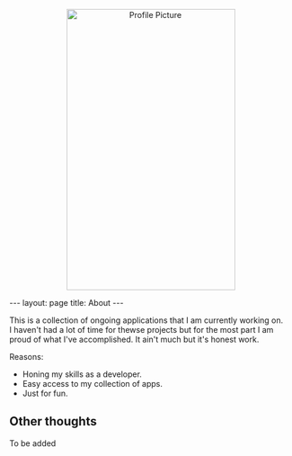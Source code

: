 <p align="center">
  <img src="https://user-images.githubusercontent.com/77692169/117131563-96ecab80-ad6f-11eb-845c-92ea18c1e333.jpg" alt="Profile Picture" width="300" height="500" />
</p>
---
layout: page
title: About
---

This is a collection of ongoing applications that I am currently working on.  
I haven't had a lot of time for thewse projects but for the most part I am proud of what I've accomplished. 
It ain't much but it's honest work.

Reasons:
- Honing my skills as a developer.
- Easy access to my collection of apps.
- Just for fun.

## Other thoughts

To be added

